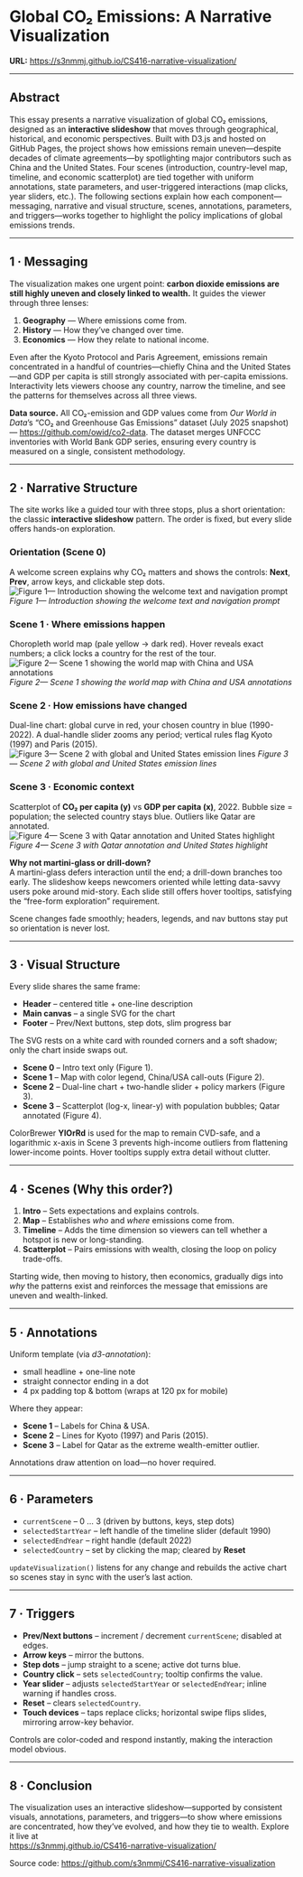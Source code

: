 # Global CO₂ Emissions: A Narrative Visualization  
**URL:** <https://s3nmmj.github.io/CS416-narrative-visualization/>  

---

## Abstract  

This essay presents a narrative visualization of global CO₂ emissions, designed as an **interactive slideshow** that moves through geographical, historical, and economic perspectives. Built with D3.js and hosted on GitHub Pages, the project shows how emissions remain uneven—despite decades of climate agreements—by spotlighting major contributors such as China and the United States. Four scenes (introduction, country-level map, timeline, and economic scatterplot) are tied together with uniform annotations, state parameters, and user-triggered interactions (map clicks, year sliders, etc.). The following sections explain how each component—messaging, narrative and visual structure, scenes, annotations, parameters, and triggers—works together to highlight the policy implications of global emissions trends.  

---

## 1 · Messaging  

The visualization makes one urgent point: **carbon dioxide emissions are still highly uneven and closely linked to wealth.** It guides the viewer through three lenses:  

1. **Geography** — Where emissions come from.  
2. **History** — How they’ve changed over time.  
3. **Economics** — How they relate to national income.  

Even after the Kyoto Protocol and Paris Agreement, emissions remain concentrated in a handful of countries—chiefly China and the United States—and GDP per capita is still strongly associated with per-capita emissions. Interactivity lets viewers choose any country, narrow the timeline, and see the patterns for themselves across all three views.

**Data source.** All CO₂-emission and GDP values come from *Our World in Data*’s “CO₂ and Greenhouse Gas Emissions” dataset (July 2025 snapshot) — <https://github.com/owid/co2-data>. The dataset merges UNFCCC inventories with World Bank GDP series, ensuring every country is measured on a single, consistent methodology.  

---

## 2 · Narrative Structure  

The site works like a guided tour with three stops, plus a short orientation: the classic **interactive slideshow** pattern. The order is fixed, but every slide offers hands-on exploration.

### Orientation (Scene 0)  
A welcome screen explains why CO₂ matters and shows the controls: **Next**, **Prev**, arrow keys, and clickable step dots. 
![Figure 1— Introduction showing the welcome text and navigation prompt](https://github.com/s3nmmj/CS416-narrative-visualization/blob/main/images/1.png?raw=true) 
*Figure 1— Introduction showing the welcome text and navigation prompt*

### Scene 1 · Where emissions happen  
Choropleth world map (pale yellow → dark red). Hover reveals exact numbers; a click locks a country for the rest of the tour.  
![Figure 2— Scene 1 showing the world map with China and USA annotations](https://github.com/s3nmmj/CS416-narrative-visualization/blob/main/images/2.png?raw=true)
*Figure 2— Scene 1 showing the world map with China and USA annotations*

### Scene 2 · How emissions have changed  
Dual-line chart: global curve in red, your chosen country in blue (1990-2022). A dual-handle slider zooms any period; vertical rules flag Kyoto (1997) and Paris (2015).  
![Figure 3— Scene 2 with global and United States emission lines](https://github.com/s3nmmj/CS416-narrative-visualization/blob/main/images/3.png?raw=true)
*Figure 3— Scene 2 with global and United States emission lines*

### Scene 3 · Economic context  
Scatterplot of **CO₂ per capita (y)** vs **GDP per capita (x)**, 2022. Bubble size = population; the selected country stays blue. Outliers like Qatar are annotated.  
![Figure 4— Scene 3 with Qatar annotation and United States highlight](https://github.com/s3nmmj/CS416-narrative-visualization/blob/main/images/4.png?raw=true)
*Figure 4— Scene 3 with Qatar annotation and United States highlight*

**Why not martini-glass or drill-down?**  
A martini-glass defers interaction until the end; a drill-down branches too early. The slideshow keeps newcomers oriented while letting data-savvy users poke around mid-story. Each slide still offers hover tooltips, satisfying the “free-form exploration” requirement.

Scene changes fade smoothly; headers, legends, and nav buttons stay put so orientation is never lost.

---

## 3 · Visual Structure  

Every slide shares the same frame:  

* **Header** – centered title + one-line description  
* **Main canvas** – a single SVG for the chart  
* **Footer** – Prev/Next buttons, step dots, slim progress bar  

The SVG rests on a white card with rounded corners and a soft shadow; only the chart inside swaps out.  

* **Scene 0** – Intro text only (Figure 1).  
* **Scene 1** – Map with color legend, China/USA call-outs (Figure 2).  
* **Scene 2** – Dual-line chart + two-handle slider + policy markers (Figure 3).  
* **Scene 3** – Scatterplot (log-x, linear-y) with population bubbles; Qatar annotated (Figure 4).  

ColorBrewer **YlOrRd** is used for the map to remain CVD-safe, and a logarithmic x-axis in Scene 3 prevents high-income outliers from flattening lower-income points. Hover tooltips supply extra detail without clutter.

---

## 4 · Scenes (Why this order?)  

1. **Intro** – Sets expectations and explains controls.  
2. **Map** – Establishes *who* and *where* emissions come from.  
3. **Timeline** – Adds the time dimension so viewers can tell whether a hotspot is new or long-standing.  
4. **Scatterplot** – Pairs emissions with wealth, closing the loop on policy trade-offs.  

Starting wide, then moving to history, then economics, gradually digs into *why* the patterns exist and reinforces the message that emissions are uneven and wealth-linked.

---

## 5 · Annotations  

Uniform template (via *d3-annotation*):  

* small headline + one-line note  
* straight connector ending in a dot  
* 4 px padding top & bottom (wraps at 120 px for mobile)

Where they appear:  

* **Scene 1** – Labels for China & USA.  
* **Scene 2** – Lines for Kyoto (1997) and Paris (2015).  
* **Scene 3** – Label for Qatar as the extreme wealth-emitter outlier.

Annotations draw attention on load—no hover required.

---

## 6 · Parameters  

* `currentScene` – 0 … 3 (driven by buttons, keys, step dots)  
* `selectedStartYear` – left handle of the timeline slider (default 1990)  
* `selectedEndYear` – right handle (default 2022)  
* `selectedCountry` – set by clicking the map; cleared by **Reset**

`updateVisualization()` listens for any change and rebuilds the active chart so scenes stay in sync with the user’s last action.

---

## 7 · Triggers  

* **Prev/Next buttons** – increment / decrement `currentScene`; disabled at edges.  
* **Arrow keys** – mirror the buttons.  
* **Step dots** – jump straight to a scene; active dot turns blue.  
* **Country click** – sets `selectedCountry`; tooltip confirms the value.  
* **Year slider** – adjusts `selectedStartYear` or `selectedEndYear`; inline warning if handles cross.  
* **Reset** – clears `selectedCountry`.  
* **Touch devices** – taps replace clicks; horizontal swipe flips slides, mirroring arrow-key behavior.

Controls are color-coded and respond instantly, making the interaction model obvious.

---

## 8 · Conclusion  

The visualization uses an interactive slideshow—supported by consistent visuals, annotations, parameters, and triggers—to show where emissions are concentrated, how they’ve evolved, and how they tie to wealth. Explore it live at  
<https://s3nmmj.github.io/CS416-narrative-visualization/>  

Source code: <https://github.com/s3nmmj/CS416-narrative-visualization>
